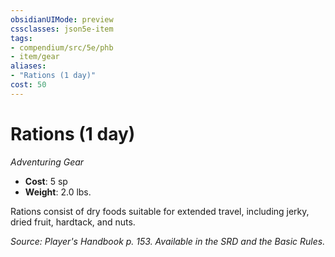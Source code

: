 ```yaml
---
obsidianUIMode: preview
cssclasses: json5e-item
tags:
- compendium/src/5e/phb
- item/gear
aliases: 
- "Rations (1 day)"
cost: 50
---
```

# Rations (1 day)
*Adventuring Gear*  

- **Cost**: 5 sp
- **Weight**: 2.0 lbs.

Rations consist of dry foods suitable for extended travel, including jerky, dried fruit, hardtack, and nuts.

*Source: Player's Handbook p. 153. Available in the SRD and the Basic Rules.*